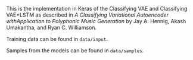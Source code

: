 
This is the implementation in Keras of the Classifying VAE and Classifying VAE+LSTM as described in _A Classifying Variational Autoencoder withApplication to Polyphonic Music Generation_ by Jay A. Hennig, Akash Umakantha, and Ryan C. Williamson.

Training data can be found in `data/input`.

Samples from the models can be found in `data/samples`.
